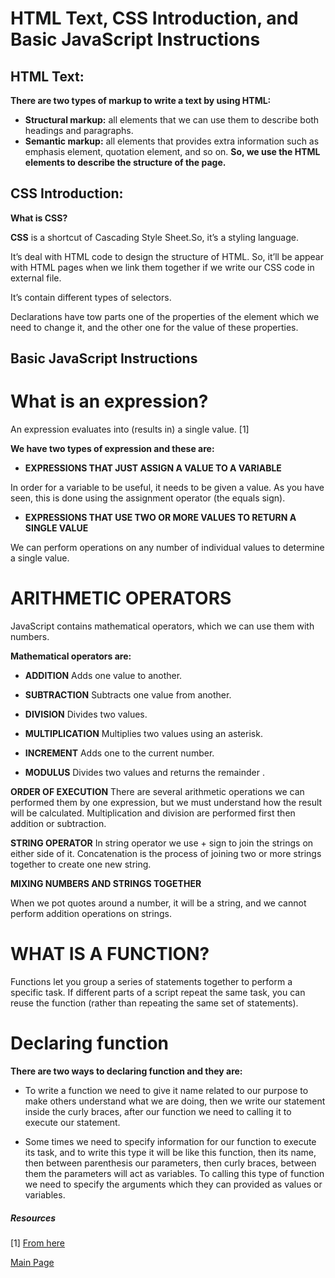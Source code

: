 # HTML Text, CSS Introduction, and Basic JavaScript Instructions
## HTML Text:
**There are two types of markup to write a text by using HTML:**
- **Structural markup:** all elements that we can use them to describe both headings and paragraphs.
- **Semantic markup:** all elements that provides extra information such as emphasis element, quotation element, and so on.
**So, we use the HTML elements to describe the structure of the page.**
## CSS Introduction:
**What is CSS?**

**CSS** is a shortcut of Cascading Style Sheet.So, it’s a styling language.

It’s deal with HTML code to design the structure of HTML. So, it’ll be appear with HTML pages when we link them together if we write our CSS code in external file.

It’s contain different types of selectors.

Declarations have tow parts one of the properties of the element which we need to change it, and the other one for the value of these properties.
## Basic JavaScript Instructions

# What is an expression? 

An expression evaluates into (results in) a single value. [1] 

**We have two types of expression and these are:**

- **EXPRESSIONS THAT JUST ASSIGN A VALUE TO A VARIABLE**

In order for a variable to be useful, it needs to be given a value. As you have seen, this is done using the assignment operator (the equals sign).

- **EXPRESSIONS THAT USE TWO OR MORE VALUES TO RETURN A SINGLE VALUE**

We can perform operations on any number of individual values to determine a single value. 

# ARITHMETIC OPERATORS #

JavaScript contains mathematical operators, which we can use them with numbers. 

**Mathematical operators are:**

- **ADDITION** Adds one value to another.

- **SUBTRACTION** Subtracts one value from another.

- **DIVISION** Divides two values.

- **MULTIPLICATION** Multiplies two values using an asterisk.

- **INCREMENT** Adds one to the current number.

- **MODULUS** Divides two values and returns the remainder .

**ORDER OF EXECUTION**
There are several arithmetic operations we can performed them by one expression, but we must understand how the result will be calculated. Multiplication and division are performed first then addition or subtraction. 

**STRING OPERATOR**
In string operator we use + sign to join the strings on either side of it. Concatenation is  the process of joining two or more strings together to create one new string.

**MIXING NUMBERS AND STRINGS TOGETHER**

When we pot quotes around a number, it will be  a string, and we cannot perform addition operations on strings. 

# WHAT IS A FUNCTION? 

Functions let you group a series of statements together to perform a specific task. If different parts of a script repeat the same task, you can reuse the function (rather than repeating the same set of statements). 
# Declaring function 

**There are two ways to declaring function and they are:**

- To write a function we need to give it name related to our purpose to make others understand what we are doing, then we write our statement inside the curly braces, after our function we need to calling it to execute our statement.

- Some times we need to specify information for our function to execute its task, and to write this type it will be like this function, then its name, then between parenthesis our parameters, then curly braces, between them the parameters will act as variables. To calling this type of function we need to specify the arguments which they can provided as values or variables.


##### Resources 

[1] [From here](https://slack-files.com/files-pri-safe/TNGRRLUMA-F011S1UE7EH/javascript_and_jquery_interactive_jon_du.pdf?c=1586979576-45a47103ba9f3f2a)





[Main Page](https://basma23.github.io/reading-notes/)
